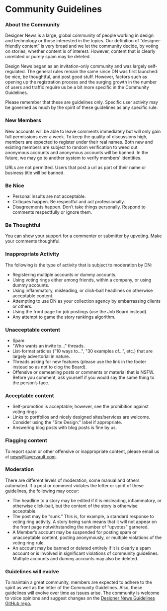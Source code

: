 # Community Guidelines

### About the Community

Designer News is a large, global community of people working in design and technology or those interested in the topics. Our definition of “designer-friendly content” is very broad and we let the community decide, by voting on stories, whether content is of interest. However, content that is clearly unrelated or purely spam may be deleted.

Design News began as an invitation-only community and was largely self-regulated. The general rules remain the same since DN was first launched: be nice, be thoughtful, and post good stuff. However, factors such as opening up the registration process and the surging growth in the number of users and traffic require us be a bit more specific in the Community Guidelines.

Please remember that these are guidelines only. Specific user activity may be governed as much by the spirit of these guidelines as any specific rule.

### New Members

New accounts will be able to leave comments immediately but will only gain full permissions over a week. To keep the quality of discussions high, members are expected to register under their real names. Both new and existing members are subject to random verification to weed out anonymous accounts and anonymous accounts will be banned. In the future, we may go to another system to verify members’ identities.

URLs are not permitted. Users that post a url as part of their name or business title will be banned.

### Be Nice

- Personal insults are not acceptable.
- Critiques happen. Be respectful and act professionally.
- Disagreements happen. Don't take things personally. Respond to comments respectfully or ignore them.

### Be Thoughtful

You can show your support for a commenter or submitter by upvoting. Make your comments thoughtful.

### Inappropriate Activity

The following is the type of activity that is subject to moderation by DN:

- Registering multiple accounts or dummy accounts.
- Using voting rings either among friends, within a company, or using dummy accounts.
- Using inflammatory, misleading, or click-bait headlines on otherwise acceptable content.
- Attempting to use DN as your collection agency by embarrassing clients or others.
- Using the front page for job postings (use the Job Board instead).
- Any attempt to game the story rankings algorithm.

### Unacceptable content

- Spam
- "Who wants an invite to..." threads.
- List-format articles ("10 ways to...", "30 examples of...", etc.) that are largely advertorial in nature.
- Threads asking for new features (please use the link in the footer instead so as not to clog the Board).
- Offensive or demeaning posts or comments or material that is NSFW. Before you comment, ask yourself if you would say the same thing to the person’s face.

### Acceptable content

- Self-promotion is acceptable; however, see the prohibition against voting rings
- Links to portfolios and nicely designed sites/services are welcome. Consider using the "Site Design:" label if appropriate.
- Answering blog posts with blog posts is fine by us.

### Flagging content

To report spam or other offensive or inappropriate content, please email us at news@layervault.com.

### Moderation

There are different levels of moderation, some manual and others automated. If a post or comment violates the letter or spirit of these guidelines, the following may occur:

- The headline to a story may be edited if it is misleading, inflammatory, or otherwise click-bait, but the content of the story is otherwise acceptable.
- The post may be “sunk.” This is, for example, a standard response to voting ring activity. A story being sunk means that it will not appear on the front page notwithstanding the number of “upvotes” garnered.
- A Member’s account may be suspended for posting spam or unacceptable content, posting anonymously, or multiple violations of the voting ring rule.
- An account may be banned or deleted entirely if it is clearly a spam account or is involved in significant violations of community guidelines. Multiple accounts and dummy accounts may also be deleted.

### Guidelines will evolve

To maintain a great community, members are expected to adhere to the spirit as well as the letter of the Community Guidelines. Also, these guidelines will evolve over time as issues arise. The community is welcome to voice opinions and suggest changes on the [Designer News Guidelines GitHub repo.](https://github.com/layervault/news-guidelines)

